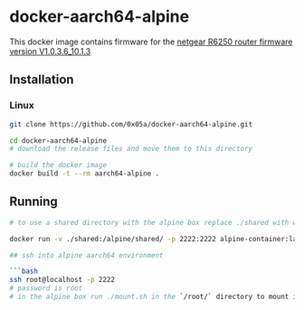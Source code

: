 # docker-aarch64-alpine #

This docker image contains firmware for the [netgear R6250 router firmware version V1.0.3.6_10.1.3](http://www.downloads.netgear.com/files/GDC/R6250/R6250-V1.0.3.6_10.1.3.zip)

## Installation ##

### Linux ###

```bash
git clone https://github.com/0x05a/docker-aarch64-alpine.git

cd docker-aarch64-alpine
# download the release files and move them to this directory

# build the docker image
docker build -t --rm aarch64-alpine .
```

## Running ##

```bash
# to use a shared directory with the alpine box replace ./shared with whatever directory you want to share

docker run -v ./shared:/alpine/shared/ -p 2222:2222 alpine-container:latest

## ssh into alpine aarch64 environment

```bash
ssh root@localhost -p 2222
# password is root
# in the alpine box run ./mount.sh in the `/root/` directory to mount it in the alpine side.
```


